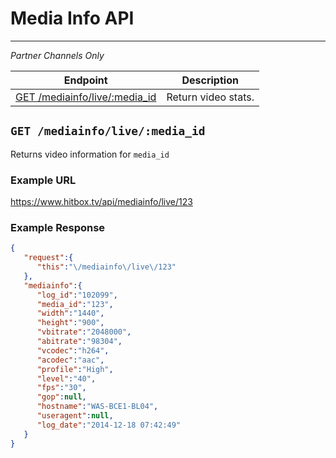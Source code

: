 # Media Info API
***
*Partner Channels Only*

| Endpoint | Description |
| ---- | --------------- |
| [GET /mediainfo/live/:media_id](/video/media/mediainfo.md#get-mediainfolivemedia_id) | Return video stats. |

## `GET /mediainfo/live/:media_id`

Returns video information for `media_id`

### Example URL

https://www.hitbox.tv/api/mediainfo/live/123

### Example Response 

```json
{
   "request":{
      "this":"\/mediainfo\/live\/123"
   },
   "mediainfo":{
      "log_id":"102099",
      "media_id":"123",
      "width":"1440",
      "height":"900",
      "vbitrate":"2048000",
      "abitrate":"98304",
      "vcodec":"h264",
      "acodec":"aac",
      "profile":"High",
      "level":"40",
      "fps":"30",
      "gop":null,
      "hostname":"WAS-BCE1-BL04",
      "useragent":null,
      "log_date":"2014-12-18 07:42:49"
   }
}
```

